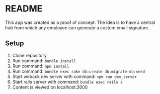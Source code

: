 # README

This app was created as a proof of concept.  The idea is to have a central hub from which any employee can generate a custom email signature.

## Setup
1. Clone repository
1. Run command: `bundle install`
1. Run command: `npm install`
1. Run command: `bundle exec rake db:create db:migrate db:seed`
1. Start weback dev server with command: `npm run dev_server`
1. Start rails server with command: `bundle exec rails s`
1. Content is viewed on localhost:3000
